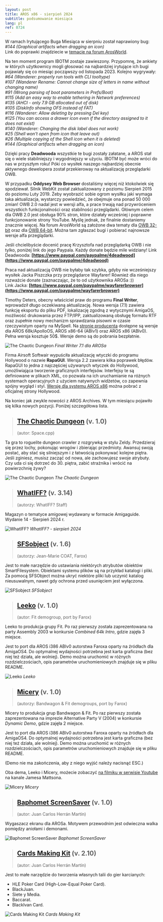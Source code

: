 ```yaml
---
layout: post
title: AROS x86 - sierpień 2024
subtitle: podsumowanie miesiąca
lang: pl
ref: 0724
---
```



W ramach Irytującego Buga Miesiąca w sierpniu został naprawiony bug:  
*#144 (Graphical artifacts when dragging an icon)*  
Link do poprawki znajdziecie w [temacie na forum ArosWorld](https://arosworld.org/infusions/forum/viewthread.php?thread_id=1299&pid=6134#post_6124).

Na ten moment program IBOTM zostaje zawieszony. Przypomnę, że ankiety w których użytkownicy mogli głosować na najbardziej irytujące ich bugi pojawiały się co miesiąc począwszy od listopada 2023. Kolejno wygrywały:  
*#64 (Wanderer: properly run tools with CLI tooltype)*  
*#107 (Wanderer Rename: Cannot change size of letters in name without changing name)*  
*#91 (Wrong parsing of boot parameters in Prefs/Boot)*  
*#115 (Add an easy way to enable tethering in Network preferences)*  
*#135 (AHCI - only 7.9 GB allocated out of disk)*  
*#105 (DiskInfo showing OFS instead of FAT)*  
*#116 (Wanderer: Allow deleting by pressing Del key)*  
*#125 (You can access a drawer icon even if the directory assigned to it does not exist)*  
*#140 (Wanderer: Changing the disk label does not work)*  
*#25 (Shell won't open from icon that leave out)*  
*#26 (Multiple copying of the Shell icon when it is deleted)*  
*#144 (Graphical artifacts when dragging an icon)*  

Dzięki pracy **Deadwooda** wszystkie te bugi zostały załatane, a AROS stał się o wiele stabilniejszy i wygodniejszy w użyciu. IBOTM być może wróci do nas w przyszłym roku! Póki co wysiłek naszego najbardziej obecnie aktywnego dewelopera został przekieroway na aktualizację przeglądarki OWB.

W przypadku **Oddysey Web Browser** dostaliśmy więcej niż ktokolwiek się spodziewał. Silnik WebKit został zaktualizowany z poziomu Sierpień 2015 do poziomu Luty 2019. Żeby wyobrazić sobie ogrom wysiłku jaki wymaga taka aktualizacja, wystarczy powiedzieć, że obejmuje ona ponad 50 000 zmian! OWB 2.0 nadal jest w wersji alfa, a prace trwają nad przywróceniem wszystkich funkcjonalności oraz stabilności przeglądarki. Głównym celem dla OWB 2.0 jest obsługa 90% stron, które działały wcześniej i poprawne funkcjonowanie strony YouTube. Myślę jednak, że finalnie dostaniemy znacznie więcej. Na forum ArosWorld są założone dwa tematy dla [OWB 32-bit](https://arosworld.org/infusions/forum/viewthread.php?thread_id=1293&rowstart=40#post_6065) oraz dla [OWB 64-bit](https://arosworld.org/infusions/forum/viewthread.php?thread_id=1175&rowstart=20&pid=6090#post_6088). Można tam zgłaszać bugi i pobierać najnowsze wersje alfa przeglądarki.

Jeśli chcielibyście docenić pracę Krzysztofa nad przeglądarką OWB i nie tylko, poniżej link do jego Paypala. Każdy donate będzie mile widziany!
Link Deadwooda: **[https://www.paypal.com/paypalme/4deadwood](https://www.paypal.com/paypalme/4deadwood)**  

Praca nad aktualizacją OWB nie byłaby tak szybka, gdyby nie wcześniejszy wysiłek Jacka Piszczka przy przeglądarce Wayfarer! Również dla niego rozważcie donate (zaznaczając, że to od użytkownika AROSa :))  
Link Jacka: **[https://www.paypal.com/paypalme/wayfarerbrowser](https://www.paypal.com/paypalme/wayfarerbrowser)**  

Timothy Deters, obecny właściciel praw do programu **Final Writer**, wprowadził długo oczekiwaną aktualizację. Nowa wersja (7.1) zawiera funkcję eksportu do pliku PDF, lokalizację zgodną z wytycznymi AmigaOS, możliwość drukowania przez FTP/IPP, zaktualizowaną obsługę formatu RTF oraz zupełnie nowy mechanizm sprawdzania pisowni w czasie rzeczywistym oparty na MySpell. Na [stronie producenta](https://final-writer.com/) dostępne są wersje dla AROS 68k/ApolloOS, AROS x86-64 (ABIv1) oraz AROS x86 (ABIv0). Pełna wersja kosztuje 50$. Wersje demo są do pobrania bezpłatnie.

![The Chaotic Dungeon](/assets/img/finalwriter7.png)
*Final Writer 7.1 dla AROSa*

Firma Airsoft Softwair wypuściła aktualizację wtyczki do programu Hollywood o nazwie **RapaGUI**. Wersja 2.2 zawiera kilka poprawek błędów. RapaGUI to jedna z najczęściej używanych wtyczek do Hollywood, umożliwiająca tworzenie graficznych interfejsów. Interfejsy te są definiowane w plikach XML, co pozwala na ich uruchamianie na różnych systemach operacyjnych z użyciem natywnych widżetów, co zapewnia spójny wygląd i styl. [Wersję dla systemu AROS x86](https://www.hollywood-mal.com/download/RapaGUI_Amiga.lha) można pobrać z oficjalnej strony Hollywood.

Na koniec jak zwykle nowości z AROS Archives. W tym miesiącu pojawiło się kilka nowych pozycji. Poniżej szczegółowa lista.

> ## [The Chaotic Dungeon](http://archives.aros-exec.org/?function=showfile&file=game/roleplaying/chaotic-dungeon.i386-aros.zip) (v. 1.0)
> (autor: Space.cpp)

Ta gra to roguelite dungeon crawler z rozgrywką w stylu Zeldy. Przedzieraj się przez lochy, pokonując wrogów i zbierając przedmioty. Awansuj swoją postać, aby stać się silniejszym i z łatwością pokonywać kolejne piętra. Jeśli zginiesz, musisz zacząć od nowa, ale zachowujesz swoje atrybuty. Czy uda ci się dotrzeć do 30. piętra, zabić strażnika i wrócić na powierzchnię żywy?

![The Chaotic Dungeon](/assets/img/chaotic.png)
*The Chaotic Dungeon*

> ## [WhatIFF?](http://archives.aros-exec.org/?function=showfile&file=document/misc/whatiff3.14.lha) (v. 3.14)
> (autorzy: WhatIFF? Staff)

Magazyn o tematyce amigowej wydawany w formacie Amigaguide. Wydanie 14 - Sierpień 2024 r.

![WhatIFF?](/assets/img/whatiff314.png)
*WhatIFF? - sierpień 2024*

> ## [SFSobject](http://archives.aros-exec.org/?function=showfile&file=utility/misc/sfsobject.i386-aros.zip) (v. 1.6)
> (autorzy: Jean-Marie COAT, Farox)

Jest to małe narzędzie do ustawiania niektórych atrybutów obiektów SmartFilesystem. Obiektami systemu plików są na przykład katalogi i pliki. Za pomocą SFSObject można ukryć niektóre pliki lub uczynić katalog nieusuwalnym, nawet gdy ochrona przed usunięciem jest wyłączona.

![SFSobject](/assets/img/sfsobject.png)
*SFSobject*

> ## [Leeko](http://archives.aros-exec.org/?function=showfile&file=demo/scene/fit/leeko-i386-aros.zip) (v. 1.0)
> (autor: Fit demogroup, port by Farox)

Leeko to produkcja grupy Fit. Po raz pierwszy została zaprezentowana na party Assembly 2003 w konkursie *Combined 64k Intro*, gdzie zajęła 3 miejsce.  

Jest to port dla AROS i386 ABIv0 autorstwa Faroxa oparty na źródłach dla AmigaOS4. Do optymalnej wydajności potrzebna jest karta graficzna (bez niej też działa, ale wolniej). Demo można uruchomić w różnych rozdzielczościach, opis parametrów uruchomieniowych znajduje się w pliku README.

![Leeko](/assets/img/lekko.jpg)
*Leeko*

> ## [Micery](http://archives.aros-exec.org/?function=showfile&file=demo/scene/fit/micery-i386-aros.zip) (v. 1.0)
> (autorzy: Bandwagon & Fit demogroups, port by Farox)

Micery to produkcja grup Bandwagon & Fit. Po raz pierwszy została zaprezentowana na imprezie Alternative Party V (2004) w konkursie *Dynamic Demo*, gdzie zajęła 2 miejsce.  

Jest to port dla AROS i386 ABIv0 autorstwa Faroxa oparty na źródłach dla AmigaOS4. Do optymalnej wydajności potrzebna jest karta graficzna (bez niej też działa, ale wolniej). Demo można uruchomić w różnych rozdzielczościach, opis parametrów uruchomieniowych znajduje się w pliku README.  

(Demo nie ma zakończenia, aby z niego wyjść należy nacisnąć ESC.)

Oba dema, Leeko i Micery, możecie zobaczyć [na filmiku w serwisie Youtube](https://www.youtube.com/watch?v=4cN1mXnszIQ) na kanale Jamesa Mattsona.

![Micery](/assets/img/micery.jpg)
*Micery*

> ## [Baphomet ScreenSaver](http://archives.aros-exec.org/?function=showfile&file=utility/misc/baphometscreensaver.lha) (v. 1.0)
> (autor: Juan Carlos Herrán Martín)

Wygaszacz ekranu dla AROSa. Motywem przewodnim jest odwieczna walka pomiędzy aniołami i demonami.

![Baphomet ScreenSaver](/assets/img/baphometss.jpg)
*Baphomet ScreenSaver*

> ## [Cards Making Kit](http://archives.aros-exec.org/?function=showfile&file=game/utility/cardsmakingkit.lha) (v. 2.10)
> (autor: Juan Carlos Herrán Martín)

Jest to małe narzędzie do tworzenia własnych talii do gier karcianych:

- HLE Poker Card (High-Low-Equal Poker Card).
- BlackJuan.
- Siete y Media.
- Baccarat.
- BlackIvan Card.

![Cards Making Kit](/assets/img/cardsmakingkit21.jpg)
*Cards Making Kit*


